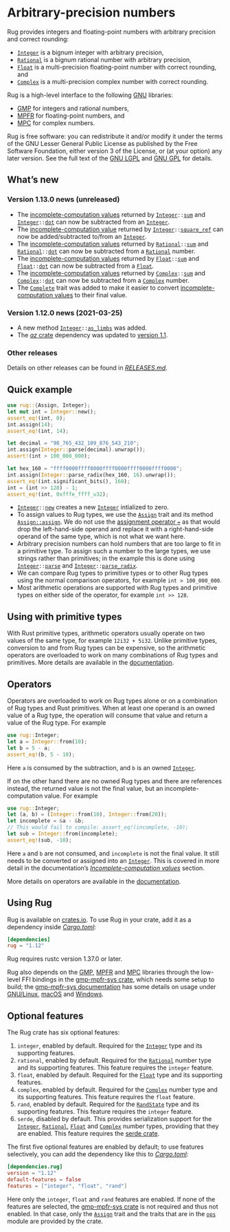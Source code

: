 <!-- Copyright © 2016–2021 University of Malta -->

<!-- Copying and distribution of this file, with or without modification, are
permitted in any medium without royalty provided the copyright notice and this
notice are preserved. This file is offered as-is, without any warranty. -->

# Arbitrary-precision numbers

Rug provides integers and floating-point numbers with arbitrary
precision and correct rounding:

  * [`Integer`] is a bignum integer with arbitrary precision,
  * [`Rational`] is a bignum rational number with arbitrary precision,
  * [`Float`] is a multi-precision floating-point number with correct
    rounding, and
  * [`Complex`] is a multi-precision complex number with correct
    rounding.

Rug is a high-level interface to the following [GNU] libraries:

  * [GMP] for integers and rational numbers,
  * [MPFR] for floating-point numbers, and
  * [MPC] for complex numbers.

Rug is free software: you can redistribute it and/or modify it under
the terms of the GNU Lesser General Public License as published by the
Free Software Foundation, either version 3 of the License, or (at your
option) any later version. See the full text of the [GNU LGPL] and
[GNU GPL] for details.

## What’s new

### Version 1.13.0 news (unreleased)

  * The [incomplete-computation values][icv-1-13] returned by
    <code>[Integer][int-1-13]::[sum][int-s-1-13]</code> and
    <code>[Integer][int-1-13]::[dot][int-d-1-13]</code> can now be
    subtracted from an [`Integer`][int-1-13].
  * The [incomplete-computation value][icv-1-13] returned by
    <code>[Integer][int-1-13]::[square\_ref][int-sr-1-13]</code> can
    now be added/subtracted to/from an [`Integer`][int-1-13].
  * The [incomplete-computation values][icv-1-13] returned by
    <code>[Rational][rat-1-13]::[sum][rat-s-1-13]</code> and
    <code>[Rational][rat-1-13]::[dot][rat-d-1-13]</code> can now be
    subtracted from a [`Rational`][rat-1-13] number.
  * The [incomplete-computation values][icv-1-13] returned by
    <code>[Float][flo-1-13]::[sum][flo-s-1-13]</code> and
    <code>[Float][flo-1-13]::[dot][flo-d-1-13]</code> can now be
    subtracted from a [`Float`][flo-1-13].
  * The [incomplete-computation values][icv-1-13] returned by
    <code>[Complex][com-1-13]::[sum][com-s-1-13]</code> and
    <code>[Complex][com-1-13]::[dot][com-d-1-13]</code> can now be
    subtracted from a [`Complex`][com-1-13] number.
  * The [`Complete`][comp-1-13] trait was added to make it easier to
    convert [incomplete-computation values][icv-1-13] to their final
    value.

[com-1-13]: https://tspiteri.gitlab.io/rug/dev/rug/struct.Complex.html
[com-d-1-13]: https://tspiteri.gitlab.io/rug/dev/rug/struct.Complex.html#method.dot
[com-s-1-13]: https://tspiteri.gitlab.io/rug/dev/rug/struct.Complex.html#method.sum
[comp-1-13]: https://tspiteri.gitlab.io/rug/dev/rug/trait.Complete.html
[flo-1-13]: https://tspiteri.gitlab.io/rug/dev/rug/struct.Float.html
[flo-d-1-13]: https://tspiteri.gitlab.io/rug/dev/rug/struct.Float.html#method.dot
[flo-s-1-13]: https://tspiteri.gitlab.io/rug/dev/rug/struct.Float.html#method.sum
[icv-1-13]: https://tspiteri.gitlab.io/rug/dev/rug/index.html#incomplete-computation-values
[int-1-13]: https://tspiteri.gitlab.io/rug/dev/rug/struct.Integer.html
[int-d-1-13]: https://tspiteri.gitlab.io/rug/dev/rug/struct.Integer.html#method.dot
[int-s-1-13]: https://tspiteri.gitlab.io/rug/dev/rug/struct.Integer.html#method.sum
[int-sr-1-13]: https://tspiteri.gitlab.io/rug/dev/rug/struct.Integer.html#method.square_ref
[rat-1-13]: https://tspiteri.gitlab.io/rug/dev/rug/struct.Rational.html
[rat-d-1-13]: https://tspiteri.gitlab.io/rug/dev/rug/struct.Rational.html#method.dot
[rat-s-1-13]: https://tspiteri.gitlab.io/rug/dev/rug/struct.Rational.html#method.sum

### Version 1.12.0 news (2021-03-25)

  * A new method
    <code>[Integer][int-1-12]::[as\_limbs][int-al-1-12]</code> was
    added.
  * The [*az* crate] dependency was updated to [version 1.1][az-1-1].

[*az* crate]: https://crates.io/crates/az
[az-1-1]: https://docs.rs/az/~1.1/az/index.html
[int-1-12]: https://docs.rs/rug/~1.12/rug/struct.Integer.html
[int-al-1-12]: https://docs.rs/rug/~1.12/rug/struct.Integer.html#method.as_limbs

### Other releases

Details on other releases can be found in [*RELEASES.md*].

## Quick example

```rust
use rug::{Assign, Integer};
let mut int = Integer::new();
assert_eq!(int, 0);
int.assign(14);
assert_eq!(int, 14);

let decimal = "98_765_432_109_876_543_210";
int.assign(Integer::parse(decimal).unwrap());
assert!(int > 100_000_000);

let hex_160 = "ffff0000ffff0000ffff0000ffff0000ffff0000";
int.assign(Integer::parse_radix(hex_160, 16).unwrap());
assert_eq!(int.significant_bits(), 160);
int = (int >> 128) - 1;
assert_eq!(int, 0xfffe_ffff_u32);
```

  * <code>[Integer][`Integer`]::[new][`new`]</code> creates a new
    [`Integer`] intialized to zero.
  * To assign values to Rug types, we use the [`Assign`] trait and its
    method [`Assign::assign`]. We do not use the
    [assignment operator `=`][assignment] as that would drop the
    left-hand-side operand and replace it with a right-hand-side
    operand of the same type, which is not what we want here.
  * Arbitrary precision numbers can hold numbers that are too large to
    fit in a primitive type. To assign such a number to the large
    types, we use strings rather than primitives; in the example this
    is done using <code>[Integer][`Integer`]::[parse][`parse`]</code>
    and
    <code>[Integer][`Integer`]::[parse_radix][`parse_radix`]</code>.
  * We can compare Rug types to primitive types or to other Rug types
    using the normal comparison operators, for example
    `int > 100_000_000`.
  * Most arithmetic operations are supported with Rug types and
    primitive types on either side of the operator, for example
    `int >> 128`.

## Using with primitive types

With Rust primitive types, arithmetic operators usually operate on two
values of the same type, for example `12i32 + 5i32`. Unlike primitive
types, conversion to and from Rug types can be expensive, so the
arithmetic operators are overloaded to work on many combinations of
Rug types and primitives. More details are available in the
[documentation][primitive types].

## Operators

Operators are overloaded to work on Rug types alone or on a
combination of Rug types and Rust primitives. When at least one
operand is an owned value of a Rug type, the operation will consume
that value and return a value of the Rug type. For example

```rust
use rug::Integer;
let a = Integer::from(10);
let b = 5 - a;
assert_eq!(b, 5 - 10);
```

Here `a` is consumed by the subtraction, and `b` is an owned
[`Integer`].

If on the other hand there are no owned Rug types and there are
references instead, the returned value is not the final value, but an
incomplete-computation value. For example

```rust
use rug::Integer;
let (a, b) = (Integer::from(10), Integer::from(20));
let incomplete = &a - &b;
// This would fail to compile: assert_eq!(incomplete, -10);
let sub = Integer::from(incomplete);
assert_eq!(sub, -10);
```

Here `a` and `b` are not consumed, and `incomplete` is not the final
value. It still needs to be converted or assigned into an [`Integer`].
This is covered in more detail in the documentation’s
[*Incomplete-computation values*] section.

More details on operators are available in the
[documentation][operators].

## Using Rug

Rug is available on [crates.io][rug crate]. To use Rug in your crate,
add it as a dependency inside [*Cargo.toml*]:

```toml
[dependencies]
rug = "1.12"
```

Rug requires rustc version 1.37.0 or later.

Rug also depends on the [GMP], [MPFR] and [MPC] libraries through the
low-level FFI bindings in the [gmp-mpfr-sys crate][sys crate], which
needs some setup to build; the [gmp-mpfr-sys documentation][sys] has
some details on usage under [GNU/Linux][sys gnu], [macOS][sys mac] and
[Windows][sys win].

## Optional features

The Rug crate has six optional features:

 1. `integer`, enabled by default. Required for the [`Integer`] type
    and its supporting features.
 2. `rational`, enabled by default. Required for the [`Rational`]
    number type and its supporting features. This feature requires the
    `integer` feature.
 3. `float`, enabled by default. Required for the [`Float`] type and
    its supporting features.
 4. `complex`, enabled by default. Required for the [`Complex`] number
    type and its supporting features. This feature requires the
    `float` feature.
 5. `rand`, enabled by default. Required for the [`RandState`] type
    and its supporting features. This feature requires the `integer`
    feature.
 6. `serde`, disabled by default. This provides serialization support
    for the [`Integer`], [`Rational`], [`Float`] and [`Complex`]
    number types, providing that they are enabled. This feature
    requires the [serde crate].

The first five optional features are enabled by default; to use
features selectively, you can add the dependency like this to
[*Cargo.toml*]:

```toml
[dependencies.rug]
version = "1.12"
default-features = false
features = ["integer", "float", "rand"]
```

Here only the `integer`, `float` and `rand` features are enabled. If
none of the features are selected, the [gmp-mpfr-sys crate][sys crate]
is not required and thus not enabled. In that case, only the
[`Assign`] trait and the traits that are in the [`ops`] module are
provided by the crate.

[*Cargo.toml*]: https://doc.rust-lang.org/cargo/guide/dependencies.html
[*Incomplete-computation values*]: https://docs.rs/rug/~1.12/rug/index.html#incomplete-computation-values
[*RELEASES.md*]: https://gitlab.com/tspiteri/rug/blob/master/RELEASES.md
[GMP]: https://gmplib.org/
[GNU GPL]: https://www.gnu.org/licenses/gpl-3.0.html
[GNU LGPL]: https://www.gnu.org/licenses/lgpl-3.0.en.html
[GNU]: https://www.gnu.org/
[MPC]: http://www.multiprecision.org/mpc/
[MPFR]: https://www.mpfr.org/
[`Assign::assign`]: https://docs.rs/rug/~1.12/rug/trait.Assign.html#tymethod.assign
[`Assign`]: https://docs.rs/rug/~1.12/rug/trait.Assign.html
[`Complex`]: https://docs.rs/rug/~1.12/rug/struct.Complex.html
[`Float`]: https://docs.rs/rug/~1.12/rug/struct.Float.html
[`Integer`]: https://docs.rs/rug/~1.12/rug/struct.Integer.html
[`RandState`]: https://docs.rs/rug/~1.12/rug/rand/struct.RandState.html
[`Rational`]: https://docs.rs/rug/~1.12/rug/struct.Rational.html
[`new`]: https://docs.rs/rug/~1.12/rug/struct.Integer.html#method.new
[`ops`]: https://docs.rs/rug/~1.12/rug/ops/index.html
[`parse_radix`]: https://docs.rs/rug/~1.12/rug/struct.Integer.html#method.parse_radix
[`parse`]: https://docs.rs/rug/~1.12/rug/struct.Integer.html#method.parse
[assignment]: https://doc.rust-lang.org/reference/expressions/operator-expr.html#assignment-expressions
[operators]: https://docs.rs/rug/~1.12/rug/index.html#operators
[primitive types]: https://docs.rs/rug/~1.12/rug/index.html#using-with-primitive-types
[rug crate]: https://crates.io/crates/rug
[serde crate]: https://crates.io/crates/serde
[sys crate]: https://crates.io/crates/gmp-mpfr-sys
[sys gnu]: https://docs.rs/gmp-mpfr-sys/~1.4/gmp_mpfr_sys/index.html#building-on-gnulinux
[sys mac]: https://docs.rs/gmp-mpfr-sys/~1.4/gmp_mpfr_sys/index.html#building-on-macos
[sys win]: https://docs.rs/gmp-mpfr-sys/~1.4/gmp_mpfr_sys/index.html#building-on-windows
[sys]: https://docs.rs/gmp-mpfr-sys/~1.4/gmp_mpfr_sys/index.html
